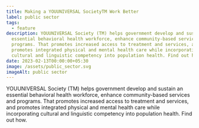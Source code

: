 ```yaml
---
title: Making a YOUUNIVERSAL SocietyTM Work Better
label: public sector
tags:
  - feature
description: YOUUNIVERSAL Society (TM) helps government develop and sustain an
  essential behavioral health workforce, enhance community-based services and
  programs. That promotes increased access to treatment and services, and
  promotes integrated physical and mental health care while incorporating
  cultural and linguistic competency into population health. Find out how.
date: 2023-02-13T00:00:00+05:30
image: /assets/public_sector.svg
imageAlt: public sector
---
```

YOUUNIVERSAL Society (TM) helps government develop and sustain an essential behavioral health workforce, enhance community-based services and programs. That promotes increased access to treatment and services, and promotes integrated physical and mental health care while incorporating cultural and linguistic competency into population health. Find out how.